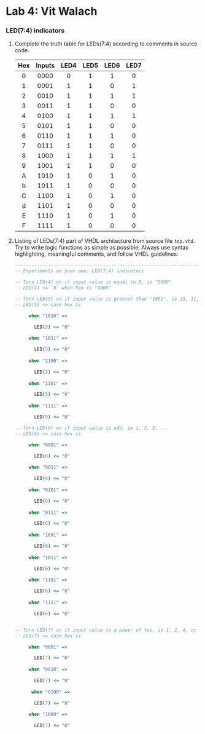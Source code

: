 # Lab 4: Vit Walach

### LED(7:4) indicators

1. Complete the truth table for LEDs(7:4) according to comments in source code.

   | **Hex** | **Inputs** | **LED4** | **LED5** | **LED6** | **LED7** |
   | :-: | :-: | :-: | :-: | :-: | :-: |
   | 0 | 0000 | 0 | 1 | 1 | 0 |
   | 1 | 0001 | 1 | 1 | 0 | 1 |
   | 2 | 0010 | 1 | 1 | 1 | 1 |
   | 3 | 0011 | 1 | 1 | 0 | 0 |
   | 4 | 0100 | 1 | 1 | 1 | 1 |
   | 5 | 0101 | 1 | 1 | 0 | 0 |
   | 6 | 0110 | 1 | 1 | 1 | 0 |
   | 7 | 0111 | 1 | 1 | 0 | 0 |
   | 8 | 1000 | 1 | 1 | 1 | 1 |
   | 9 | 1001 | 1 | 1 | 0 | 0 |
   | A | 1010 | 1 | 0 | 1 | 0 |
   | b | 1011 | 1 | 0 | 0 | 0 |
   | C | 1100 | 1 | 0 | 1 | 0 |
   | d | 1101 | 1 | 0 | 0 | 0 |
   | E | 1110 | 1 | 0 | 1 | 0 |
   | F | 1111 | 1 | 0 | 0 | 0 |

2. Listing of LEDs(7:4) part of VHDL architecture from source file `top.vhd`. Try to write logic functions as simple as possible. Always use syntax highlighting, meaningful comments, and follow VHDL guidelines:

   ```vhdl
   --------------------------------------------------------------------
   -- Experiments on your own: LED(7:4) indicators

   -- Turn LED(4) on if input value is equal to 0, ie "0000"
   -- LED(4) <= `0` when hex is "0000"

   -- Turn LED(5) on if input value is greater than "1001", ie 10, 11, 12, ...
   -- LED(5) <= case hex is

        when "1010" =>

          LED(5) <= "0"
          
        when "1011" =>

          LED(5) <= "0"
          
        when "1100" =>

          LED(5) <= "0"
          
        when "1101" =>

          LED(5) <= "0"
          
        when "1111" =>

          LED(5) <= "0"

   -- Turn LED(6) on if input value is odd, ie 1, 3, 5, ...
   -- LED(6) <= case hex is

        when "0001" =>

          LED(6) <= "0"
          
        when "0011" =>

          LED(6) <= "0"
          
        when "0101" =>

          LED(6) <= "0"
          
        when "0111" =>

          LED(6) <= "0"
          
        when "1001" =>

          LED(6) <= "0"
          
        when "1011" =>

          LED(6) <= "0"
          
        when "1101" =>

          LED(6) <= "0"
          
        when "1111" =>

          LED(6) <= "0"


   -- Turn LED(7) on if input value is a power of two, ie 1, 2, 4, or 8
   -- LED(7) <= case hex is

        when "0001" =>

          LED(7) <= "0"
          
        when "0010" =>

          LED(7) <= "0"
          
         when "0100" =>

          LED(7) <= "0"
          
        when "1000" =>

          LED(7) <= "0"
          
   ```
